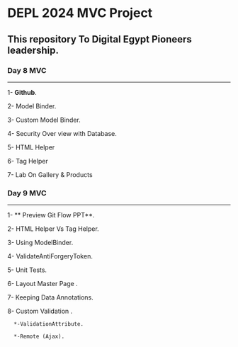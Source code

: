# DEPL 2024 MVC Project
## This repository To Digital Egypt Pioneers leadership.
### Day 8 MVC 
------------------
1- **Github**.

2- Model Binder.

3- Custom Model Binder. 

4- Security Over view with Database.

5- HTML Helper 

6- Tag Helper

7- Lab On Gallery & Products

### Day 9 MVC 
------------------
1- ** Preview Git Flow PPT**.

2-  HTML Helper Vs Tag Helper.

3- Using ModelBinder. 

4- ValidateAntiForgeryToken.

5- Unit Tests. 

6- Layout Master Page .

7- Keeping Data Annotations.

8- Custom Validation .

      *-ValidationAttribute.

      *-Remote (Ajax). 



